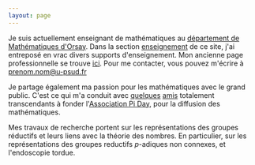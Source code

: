 ```yaml
---
layout: page
---
```


Je suis actuellement enseignant de mathématiques au [département de Mathématiques d'Orsay](https://www.math.u-psud.fr). Dans la section [enseignement](/ens/) de ce site, j'ai entreposé en vrac divers supports d'enseignement. Mon ancienne page professionnelle se trouve [ici](http://math.univ-bpclermont.fr/~cohen/index.html). Pour me contacter, vous pouvez m'écrire à prenom.nom@u-psud.fr 

Je partage également ma passion pour les mathématiques avec le grand public. C'est ce qui m'a conduit avec [quelques](https://geoffroy.re) [amis](https://www.aiezzi.it) totalement transcendants à fonder l'[Association Pi Day](https://www.piday.fr), pour la diffusion des mathématiques.

Mes travaux de recherche portent sur les représentations des groupes réductifs et leurs liens avec la théorie des nombres. En particulier, sur les représentations des groupes reductifs $p$-adiques non connexes, et l'endoscopie tordue.


